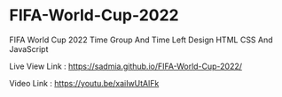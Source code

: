 # FIFA-World-Cup-2022
FIFA World Cup 2022 Time Group And Time Left Design HTML CSS And JavaScript

Live View Link : https://sadmia.github.io/FIFA-World-Cup-2022/

Video Link : https://youtu.be/xaiIwUtAlFk
